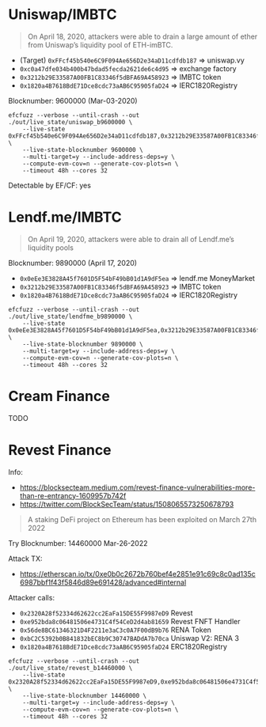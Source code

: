 # Uniswap/IMBTC

> On April 18, 2020, attackers were able to drain a large amount of  ether from  Uniswap’s  liquidity  pool  of  ETH-imBTC.

* (Target) `0xFFcf45b540e6C9F094Ae656D2e34aD11cdfdb187` => uniswap.vy
* `0xc0a47dfe034b400b47bdad5fecda2621de6c4d95` => exchange factory
* `0x3212b29E33587A00FB1C83346f5dBFA69A458923` => IMBTC token
* `0x1820a4B7618BdE71Dce8cdc73aAB6C95905faD24` => IERC1820Registry

Blocknumber: 9600000 (Mar-03-2020)

```
efcfuzz --verbose --until-crash --out ./out/live_state/uniswap_b9600000 \
    --live-state 0xFFcf45b540e6C9F094Ae656D2e34aD11cdfdb187,0x3212b29E33587A00FB1C83346f5dBFA69A458923,0x1820a4B7618BdE71Dce8cdc73aAB6C95905faD24 \
    --live-state-blocknumber 9600000 \
    --multi-target=y --include-address-deps=y \
    --compute-evm-cov=n --generate-cov-plots=n \
    --timeout 48h --cores 32
```


Detectable by EF/CF: yes


# Lendf.me/IMBTC

> On April 19, 2020, attackers were able to drain all of Lendf.me’s liquidity  pools

Blocknumber: 9890000 (April 17, 2020)

* `0x0eEe3E3828A45f7601D5F54bF49bB01d1A9dF5ea` => lendf.me MoneyMarket
* `0x3212b29E33587A00FB1C83346f5dBFA69A458923` => IMBTC token
* `0x1820a4B7618BdE71Dce8cdc73aAB6C95905faD24` => IERC1820Registry


```
efcfuzz --verbose --until-crash --out ./out/live_state/lendfme_b9890000 \
    --live-state 0x0eEe3E3828A45f7601D5F54bF49bB01d1A9dF5ea,0x3212b29E33587A00FB1C83346f5dBFA69A458923,0x1820a4B7618BdE71Dce8cdc73aAB6C95905faD24 \
    --live-state-blocknumber 9890000 \
    --multi-target=y --include-address-deps=y \
    --compute-evm-cov=n --generate-cov-plots=n \
    --timeout 48h --cores 32
```


# Cream Finance

TODO


# Revest Finance

Info:
* https://blocksecteam.medium.com/revest-finance-vulnerabilities-more-than-re-entrancy-1609957b742f
* https://twitter.com/BlockSecTeam/status/1508065573250678793

> A staking DeFi project on Ethereum has been exploited on March 27th 2022

Try Blocknumber: 14460000 Mar-26-2022


Attack TX:
* https://etherscan.io/tx/0xe0b0c2672b760bef4e2851e91c69c8c0ad135c6987bbf1f43f5846d89e691428/advanced#internal

Attacker calls:
* `0x2320A28f52334d62622cc2EaFa15DE55F9987eD9` Revest
* `0xe952bda8c06481506e4731C4f54CeD2d4ab81659` Revest FNFT Handler
* `0x56de8BC61346321D4F2211e3aC3c0A7F00dB9b76` RENA Token
* `0xbC2C5392b0B841832bEC8b9C30747BADdA7b70ca` Uniswap V2: RENA 3
* `0x1820a4B7618BdE71Dce8cdc73aAB6C95905faD24` ERC1820Registry


```
efcfuzz --verbose --until-crash --out ./out/live_state/revest_b14460000 \
    --live-state 0x2320A28f52334d62622cc2EaFa15DE55F9987eD9,0xe952bda8c06481506e4731C4f54CeD2d4ab81659,0x56de8BC61346321D4F2211e3aC3c0A7F00dB9b76,0xbC2C5392b0B841832bEC8b9C30747BADdA7b70ca,0x1820a4B7618BdE71Dce8cdc73aAB6C95905faD24 \
    --live-state-blocknumber 14460000 \
    --multi-target=y --include-address-deps=y \
    --compute-evm-cov=n --generate-cov-plots=n \
    --timeout 48h --cores 32
```
